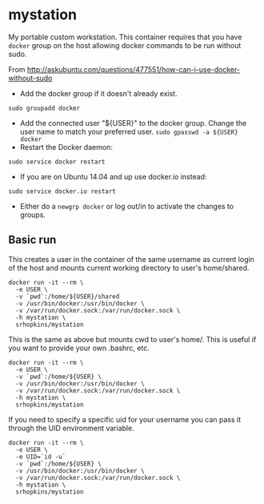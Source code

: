 mystation
===
My portable custom workstation. This container requires that you have `docker` group on the host allowing docker commands to be run without sudo.

From <a href="http://askubuntu.com/questions/477551/how-can-i-use-docker-without-sudo">http://askubuntu.com/questions/477551/how-can-i-use-docker-without-sudo</a>
  * Add the docker group if it doesn't already exist.
```
sudo groupadd docker
```
  * Add the connected user "${USER}" to the docker group. Change the user name to match your preferred user.
```sudo gpasswd -a ${USER} docker```
  * Restart the Docker daemon:
```
sudo service docker restart
```
  * If you are on Ubuntu 14.04 and up use docker.io instead:
```
sudo service docker.io restart
```
  * Either do a `newgrp docker` or log out/in to activate the changes to groups.

Basic run
---
This creates a user in the container of the same username as current login of the host and mounts current working directory to user's home/shared.
```
docker run -it --rm \
  -e USER \
  -v `pwd`:/home/${USER}/shared
  -v /usr/bin/docker:/usr/bin/docker \
  -v /var/run/docker.sock:/var/run/docker.sock \
  -h mystation \
  srhopkins/mystation
```

This is the same as above but mounts cwd to user's home/. This is useful if you want to provide your own .bashrc, etc.
```
docker run -it --rm \
  -e USER \
  -v `pwd`:/home/${USER} \
  -v /usr/bin/docker:/usr/bin/docker \
  -v /var/run/docker.sock:/var/run/docker.sock \
  -h mystation \
  srhopkins/mystation
```

If you need to specify a specific uid for your username you can pass it through the UID environment variable.
```
docker run -it --rm \
  -e USER \
  -e UID=`id -u`
  -v `pwd`:/home/${USER} \
  -v /usr/bin/docker:/usr/bin/docker \
  -v /var/run/docker.sock:/var/run/docker.sock \
  -h mystation \
  srhopkins/mystation
```

